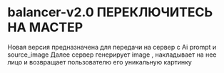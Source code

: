 # balancer-v2.0 ПЕРЕКЛЮЧИТЕСЬ НА МАСТЕР
Новая версия предназначена для передачи на сервер с Ai prompt и source_image
Далее сервер генерирует image , накладывает на нее лицо и возвращает пользователю его уникальную картинку

